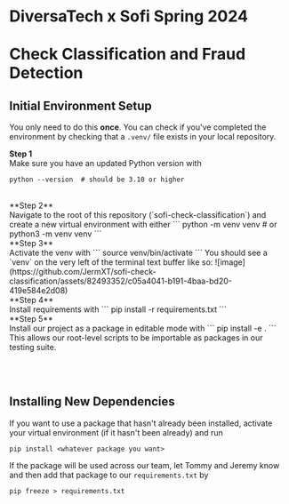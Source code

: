 # DiversaTech x Sofi Spring 2024<br><br>Check Classification and Fraud Detection

## Initial Environment Setup

You only need to do this **once**. You can check if you've completed the environment by checking that a `.venv/` file exists in your local repository. 

**Step 1** <br>
Make sure you have an updated Python version with
```
python --version  # should be 3.10 or higher
```
<br>
**Step 2** <br>
Navigate to the root of this repository (`sofi-check-classification`) and create a new virtual environment with either
```
python -m venv venv
# or
python3 -m venv venv
```
<br>
**Step 3** <br>
Activate the venv with
```
source venv/bin/activate
```
You should see a `venv` on the very left of the terminal text buffer like so:
![image](https://github.com/JermXT/sofi-check-classification/assets/82493352/c05a4041-b191-4baa-bd20-419e584e2d08)
<br>
**Step 4** <br>
Install requirements with
```
pip install -r requirements.txt
```
<br>
**Step 5** <br>
Install our project as a package in editable mode with
```
pip install -e .
```
This allows our root-level scripts to be importable as packages in our testing suite.

<br><br>
## Installing New Dependencies
If you want to use a package that hasn't already been installed, activate your virtual environment (if it hasn't been already) and run
```
pip install <whatever package you want>
```
If the package will be used across our team, let Tommy and Jeremy know and then add that package to our `requirements.txt` by
```
pip freeze > requirements.txt
```

